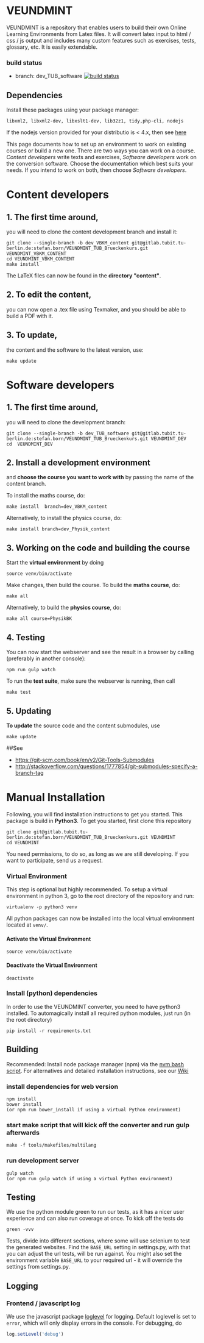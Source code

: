 # VEUNDMINT
VEUNDMINT is a repository that enables users to build their own Online Learning Environments
from Latex files. It will convert latex input to html / css / js output and includes many custom
features such as exercises, tests, glossary, etc. It is easily extendable.

### build status
* branch: dev_TUB_software [![build status](https://gitlab.tubit.tu-berlin.de/stefan.born/VEUNDMINT_TUB_Brueckenkurs/badges/dev_TUB_software/build.svg)](https://gitlab.tubit.tu-berlin.de/stefan.born/VEUNDMINT_TUB_Brueckenkurs/commits/dev_TUB_software)

## Dependencies
Install these packages using your package manager:

```
libxml2, libxml2-dev, libxslt1-dev, lib32z1, tidy,php-cli, nodejs
```
If the nodejs version provided for your distributio is < 4.x, then see [here](https://nodejs.org/en/download/package-manager/)

This page documents how to set up an environment to work on existing courses or build a new one. There are two ways you can work on a course. *Content developers* write texts and exercises, *Software developers* work on the conversion software. Choose the documentation which best suits your needs. If you intend to work on both, then choose *Software developers*.

# Content developers
## 1. The first time around, 
you will need to clone the content development branch and install it:
```
git clone --single-branch -b dev_VBKM_content git@gitlab.tubit.tu-berlin.de:stefan.born/VEUNDMINT_TUB_Brueckenkurs.git VEUNDMINT_VBKM_CONTENT
cd VEUNDMINT_VBKM_CONTENT
make install
```
The LaTeX files can now be found in the **directory "content"**. 

## 2. To edit the content, 
you can now open a .tex file using Texmaker, and you should be able to build a PDF with it. 

## 3. To update, 
the content and the software to the latest version, use:
```
make update
```

# Software developers

## 1. The first time around, 
you will need to clone the  development branch:
```
git clone --single-branch -b dev_TUB_software git@gitlab.tubit.tu-berlin.de:stefan.born/VEUNDMINT_TUB_Brueckenkurs.git VEUNDMINT_DEV
cd  VEUNDMINT_DEV
```

## 2. Install a development environment 
and **choose the course you want to work with** by passing the name of the content branch. 

To install the maths course, do:
```
make install  branch=dev_VBKM_content
```
Alternatively, to install the physics course, do:
```
make install branch=dev_Physik_content
```
 
## 3. Working on the code and building the course
Start the **virtual environment** by doing
```
source venv/bin/activate
```
Make changes, then build the course. To build the **maths course**, do:
```
make all
```
Alternatively, to build the **physics course**, do: 
```
make all course=PhysikBK
```
## 4. Testing
You can now start the webserver and see the result in a browser by calling (preferably in another console):
```
npm run gulp watch
```
To run the **test suite**, make sure the webserver is running, then call
```
make test
```
## 5. Updating
**To update** the source code and the content submodules, use
```
make update
```

##See
* https://git-scm.com/book/en/v2/Git-Tools-Submodules
* http://stackoverflow.com/questions/1777854/git-submodules-specify-a-branch-tag

# Manual Installation

Following, you will find installation instructions to get you started. This package is build in **Python3**. To get you started, first clone this repository
```
git clone git@gitlab.tubit.tu-berlin.de:stefan.born/VEUNDMINT_TUB_Brueckenkurs.git VEUNDMINT
cd VEUNDMINT
```
You need permissions, to do so, as long as we are still developing. If you want to participate, send us a request.

### Virtual Environment

This step is optional but highly recommended. To setup a virtual environment in python 3, go to the root directory of the repository and run:
```
virtualenv -p python3 venv
```
All python packages can now be installed into the local virtual environment located at `venv/`.
#### Activate the Virtual Environment
```
source venv/bin/activate
```
#### Deactivate the Virtual Environment
```
deactivate
```

### Install (python) dependencies

In order to use the VEUNDMINT converter, you need to have python3 installed. To automagically install all required python modules, just run (in the root directory)
```
pip install -r requirements.txt
```

## Building
Recommended: Install node package manager (npm) via the [nvm bash script](https://github.com/creationix/nvm). For alternatives and detailed installation instructions, see our [Wiki](https://gitlab.tubit.tu-berlin.de/stefan.born/VEUNDMINT_TUB_Brueckenkurs/wikis/Code-refactoring)
### install dependencies for web version
```
npm install
bower install
(or npm run bower_install if using a virtual Python environment)

```
### start make script that will kick off the converter and run gulp afterwards
```
make -f tools/makefiles/multilang
```
### run development server
```
gulp watch
(or npm run gulp watch if using a virtual Python environment)
```


## Testing
We use the python module green to run our tests, as it has a nicer user experience and can also run coverage at once. To kick off the tests do
```
green -vvv
```
Tests, divide into different sections, where some will use selenium to test the generated websites. Find the `BASE_URL` setting in settings.py, with that you can adjust the url tests, will be run against. You might also set the environment variable `BASE_URL` to your required url - it will override the settings from settings.py.

## Logging
### Frontend / javascript log
We use the javascript package [loglevel](https://github.com/pimterry/loglevel) for logging. Default loglevel is set to `error`, which will only display errors in the console. For debugging, do
```javascript
log.setLevel('debug')
```
